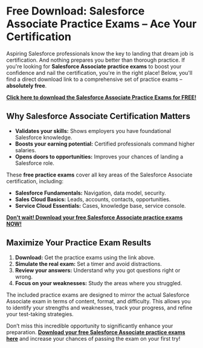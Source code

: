 # Free Download: Salesforce Associate Practice Exams – Ace Your Certification

Aspiring Salesforce professionals know the key to landing that dream job is certification. And nothing prepares you better than thorough practice. If you're looking for **Salesforce Associate practice exams** to boost your confidence and nail the certification, you're in the right place! Below, you'll find a direct download link to a comprehensive set of practice exams – **absolutely free**.

[**Click here to download the Salesforce Associate Practice Exams for FREE!**](https://udemywork.com/salesforce-associate-practice-exams)

## Why Salesforce Associate Certification Matters

*   **Validates your skills:** Shows employers you have foundational Salesforce knowledge.
*   **Boosts your earning potential:** Certified professionals command higher salaries.
*   **Opens doors to opportunities:** Improves your chances of landing a Salesforce role.

These **free practice exams** cover all key areas of the Salesforce Associate certification, including:

*   **Salesforce Fundamentals:** Navigation, data model, security.
*   **Sales Cloud Basics:** Leads, accounts, contacts, opportunities.
*   **Service Cloud Essentials:** Cases, knowledge base, service console.

[**Don't wait! Download your free Salesforce Associate practice exams NOW!**](https://udemywork.com/salesforce-associate-practice-exams)

## Maximize Your Practice Exam Results

1.  **Download:** Get the practice exams using the link above.
2.  **Simulate the real exam:** Set a timer and avoid distractions.
3.  **Review your answers:** Understand why you got questions right or wrong.
4.  **Focus on your weaknesses:** Study the areas where you struggled.

The included practice exams are designed to mirror the actual Salesforce Associate exam in terms of content, format, and difficulty. This allows you to identify your strengths and weaknesses, track your progress, and refine your test-taking strategies.

Don’t miss this incredible opportunity to significantly enhance your preparation. **[Download your free Salesforce Associate practice exams here](https://udemywork.com/salesforce-associate-practice-exams)** and increase your chances of passing the exam on your first try!
